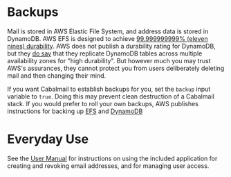 # Backups

Mail is stored in AWS Elastic File System, and address data is stored in DynamoDB. AWS EFS is designed to achieve [99.999999999% (eleven nines) durability](https://aws.amazon.com/efs/faq/#Data_protection_.26_availability). AWS does not publish a durability rating for DynamoDB, but they [do say](https://docs.aws.amazon.com/amazondynamodb/latest/developerguide/Introduction.html#ddb_highavailability) that they replicate DynamoDB tables across multiple availability zones for "high durability". But however much you may trust AWS's assurances, they cannot protect you from users deliberately deleting mail and then changing their mind.

If you want Cabalmail to establish backups for you, set the `backup` input variable to `true`. Doing this may prevent clean destruction of a Cabalmail stack. If you would prefer to roll your own backups, AWS publishes instructions for backing up [EFS](https://docs.aws.amazon.com/efs/latest/ug/efs-backup-solutions.html) and [DynamoDB](https://docs.aws.amazon.com/amazondynamodb/latest/developerguide/Backup.Tutorial.html)

# Everyday Use

See the [User Manual](./user_manual.md) for instructions on using the included application for creating and revoking email addresses, and for managing user access.